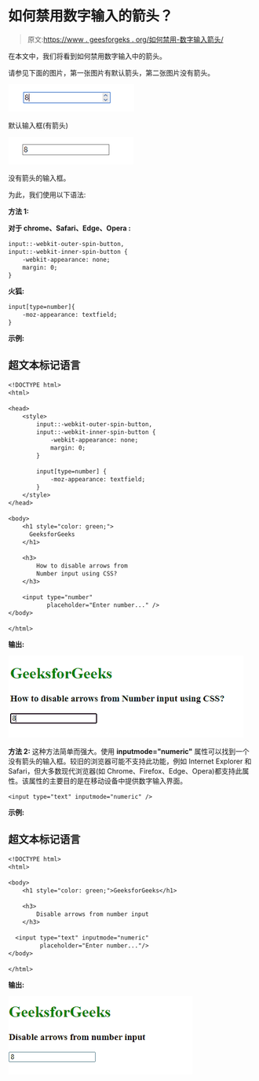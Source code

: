 # 如何禁用数字输入的箭头？

> 原文:[https://www . geesforgeks . org/如何禁用-数字输入箭头/](https://www.geeksforgeeks.org/how-to-disable-arrows-from-number-input/)

在本文中，我们将看到如何禁用数字输入中的箭头。

请参见下面的图片，第一张图片有默认箭头，第二张图片没有箭头。

![](img/7c7beb5fac7505f5ae23cb64a55380df.png)

默认输入框(有箭头)

![](img/bc2a9f61f8cd516bf7c508fdebe06f57.png)

没有箭头的输入框。

为此，我们使用以下语法:

**方法 1:**

**对于 chrome、Safari、Edge、Opera :**

```htmlhtml
input::-webkit-outer-spin-button,
input::-webkit-inner-spin-button {
    -webkit-appearance: none;
    margin: 0;
}
```

**火狐:**

```htmlhtml
input[type=number]{
    -moz-appearance: textfield;
}
```

**示例:**

## 超文本标记语言

```htmlhtml
<!DOCTYPE html>
<html>

<head>
    <style>
        input::-webkit-outer-spin-button,
        input::-webkit-inner-spin-button {
            -webkit-appearance: none;
            margin: 0;
        }

        input[type=number] {
            -moz-appearance: textfield;
        }
    </style>
</head>

<body>
    <h1 style="color: green;">
      GeeksforGeeks
    </h1>

    <h3>
        How to disable arrows from
        Number input using CSS?
    </h3>

    <input type="number" 
           placeholder="Enter number..." />
</body>

</html>
```

**输出:**

![](img/6191739cb9297df929ebb83ca127d1d0.png)

**方法 2:** 这种方法简单而强大。使用 **inputmode="numeric"** 属性可以找到一个没有箭头的输入框。较旧的浏览器可能不支持此功能，例如 Internet Explorer 和 Safari，但大多数现代浏览器(如 Chrome、Firefox、Edge、Opera)都支持此属性。该属性的主要目的是在移动设备中提供数字输入界面。

```htmlhtml
<input type="text" inputmode="numeric" />
```

**示例:**

## 超文本标记语言

```htmlhtml
<!DOCTYPE html>
<html>

<body>
    <h1 style="color: green;">GeeksforGeeks</h1>

    <h3>
        Disable arrows from number input
    </h3>

  <input type="text" inputmode="numeric"
         placeholder="Enter number..."/>
</body>

</html>
```

**输出:**

![](img/ef64f1f206e92cf946cc88ba970d3419.png)